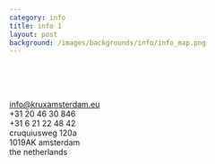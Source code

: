 ```yaml
---
category: info
title: info 1
layout: post
background: /images/backgrounds/info/info_map.png
---
```

 



<i class="my-icon" style="padding-left:5px"><i></i><i></i><i></i></i>




<br/><br/>
<a HREF="mailto:info@kruxamsterdam.eu">info@kruxamsterdam.eu</a><br>
+31 20 46 30 846<br>
+31 6 21 22 48 42<br>
cruquiusweg 120a<br>
1019AK amsterdam<br>
the netherlands<br>
<br><br><br>